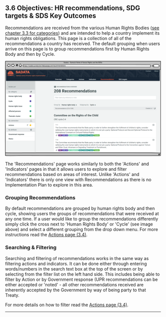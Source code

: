 ## 3.6 Objectives: HR recommendations, SDG targets & SDS Key Outcomes

Recommendations are received from the various Human Rights Bodies ([see chapter 3.3 for categories](../visitors/categories.md)) and are intended to help a country implement its human rights obligations. This page is a collection of all of the recommendations a country has received. The default grouping when users arrive on this page is to group recommendations first by Human Rights Body and then by Cycle.

![](../assets/Recommendations.png)

The 'Recommendations' page works similarly to both the 'Actions' and 'Indicators' pages in that it allows users to explore and filter recommendations based on areas of interest. Unlike 'Actions' and 'Indicators' there is only one view with Recommendations as there is no Implementation Plan to explore in this area.

### Grouping Recommendations

By default recommendations are grouped by human rights body and then cycle, showing users the groups of recommendations that were received at any one time. If a user would like to group the recommendations differently simply click the cross next to 'Human Rights Body' or 'Cycle' (see image above) and select a different grouping from the drop down menu. For more instructions read the [Actions page (3.4)](../visitors/actions.md).

### Searching & Filtering

Searching and filtering of recommendations works in the same way as filtering actions and indicators. It can be done either through entering words/numbers in the search text box at the top of the screen or by selecting from the filter list on the left hand side. This includes being able to filter by Action or by Government response (UPR recommendations can be either accepted or 'noted' - all other recommendations received are inherently accepted by the Government by way of being party to that Treaty.

For more details on how to filter read the [Actions page (3.4)](../visitors/actions.md).

---
